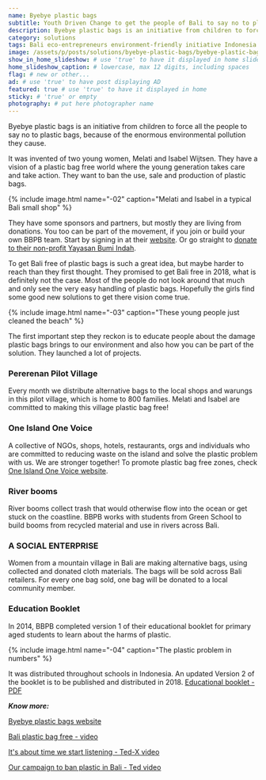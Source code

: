 ```yaml
---
name: Byebye plastic bags
subtitle: Youth Driven Change to get the people of Bali to say no to plastic bags.
description: Byebye plastic bags is an initiative from children to force all the people to say no to plastic bags, because of the enormous environmental pollution they cause. It was invented of two young women, Melati and Isabel Wijtsen. They have a vision of a plastic bag free world where the young generation takes care and take action. They want to ban the use, sale and production of plastic bags.
category: solutions
tags: Bali eco-entrepreneurs environment-friendly initiative Indonesia save-oceans  social-responsibility
image: /assets/p/posts/solutions/byebye-plastic-bags/byebye-plastic-bags.jpg
show_in_home_slideshow: # use 'true' to have it displayed in home slideshow
home_slideshow_caption: # lowercase, max 12 digits, including spaces
flag: # new or other...
ad: # use 'true' to have post displaying AD
featured: true # use 'true' to have it displayed in home
sticky: # 'true' or empty
photography: # put here photographer name
---
```

Byebye plastic bags is an initiative from children to force all the people to say no to plastic bags, because of the enormous environmental pollution they cause.

It was invented of two young women, Melati and Isabel Wijtsen. They have a vision of a plastic bag free world where the young generation takes care and take action. They want to ban the use, sale and production of plastic bags.

{% include image.html name="-02" caption="Melati and Isabel in a typical Bali small shop" %}


They have some sponsors and partners, but mostly they are living from donations. You too can be part of the movement, if you join or build your own BBPB team. Start by signing in at their [website](http://www.byebyeplasticbags.org). Or go straight to [donate to their non-profit Yayasan Bumi Indah](https://www.paypal.com/cgi-bin/webscr?cmd=_s-xclick&hosted_button_id=FDNL9X89B8EPC).

To get Bali free of plastic bags is such a great idea, but maybe harder to reach than they first thought. They promised to get Bali free in 2018, what is definitely not the case. Most of the people do not look around that much and only see the very easy handling of plastic bags.
Hopefully the girls find some good new solutions to get there vision come true.

{% include image.html name="-03" caption="These young people just cleaned the beach" %}

The first important step they reckon is to educate people about the damage plastic bags brings to our environment and also how you can be part of the solution. They launched a lot of projects.

### Pererenan Pilot Village

Every month we distribute alternative bags to the local shops and warungs in this pilot village, which is home to 800 families. Melati and Isabel are committed to making this village plastic bag free!

### One Island One Voice

A collective of NGOs, shops, hotels, restaurants, orgs and individuals who are committed to reducing waste on the island and solve the plastic problem with us. We are stronger together!
To promote plastic bag free zones, check [One Island One Voice website](https://www.oneislandonevoice.org/).

### River booms

River booms collect trash that would otherwise flow into the ocean or get stuck on the coastline. BBPB works with students from Green School to build booms from recycled material and use in rivers across Bali.

### A SOCIAL ENTERPRISE

Women from a mountain village in Bali are making alternative bags, using collected and donated cloth materials. The bags will be sold across Bali retailers. For every one bag sold, one bag will be donated to a local community member.



### Education Booklet

In 2014, BBPB completed version 1 of their educational booklet for primary aged students to learn about the harms of plastic.

{% include image.html name="-04" caption="The plastic problem in numbers" %}

It was distributed throughout schools in Indonesia. An updated Version 2 of the booklet is to be published and distributed in 2018. [Educational booklet - PDF](https://drive.google.com/file/d/0Bxg4eo4M4UbeYmhxREI1cXJIY3c/view)



**_Know more:_**


[Byebye plastic bags website](http://www.byebyeplasticbags.org)

[Bali plastic bag free - video](https://youtu.be/SsF4xun1-u0)

[It's about time we start listening - Ted-X video](https://youtu.be/Y6Z5eOv6Nnk)

[Our campaign to ban plastic in Bali - Ted video](https://youtu.be/P8GCjrDWWUM)
